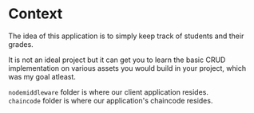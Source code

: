 # Context

The idea of this application is to simply keep track of students and their grades. 

It is not an ideal project but it can get you to learn the basic CRUD implementation on various assets you would build in your project, which was my goal atleast. 

`nodemiddleware` folder is where our client application resides.  
`chaincode` folder is where our application's chaincode resides.

